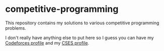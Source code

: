 # competitive-programming

This repository contains my solutions to various competitive programming problems.

I don't really have anything else to put here so I guess you can have my [Codeforces profile](https://codeforces.com/profile/ajxu2) and my [CSES profile](https://cses.fi/user/42444).
